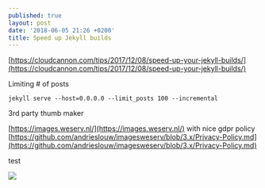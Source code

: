 ```yaml
---
published: true
layout: post
date: '2018-06-05 21:26 +0200'
title: Speed up Jekyll builds
---
```

[https://cloudcannon.com/tips/2017/12/08/speed-up-your-jekyll-builds/](https://cloudcannon.com/tips/2017/12/08/speed-up-your-jekyll-builds/)


Limiting # of posts

	jekyll serve --host=0.0.0.0 --limit_posts 100 --incremental
    
3rd party thumb maker

[https://images.weserv.nl/](https://images.weserv.nl/) with nice gdpr policy [https://github.com/andrieslouw/imagesweserv/blob/3.x/Privacy-Policy.md](https://github.com/andrieslouw/imagesweserv/blob/3.x/Privacy-Policy.md)

test

![](//images.weserv.nl/?url=//cdn.scrot.moe/images/2018/05/24/saturns1.png&w=760)